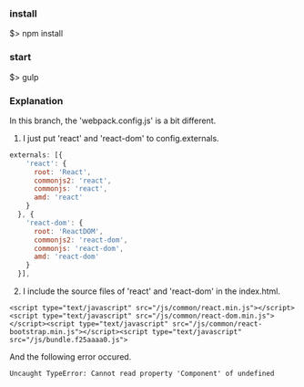 ### install 
$> npm install

### start
$> gulp

### Explanation
In this branch, the 'webpack.config.js' is a bit different.

1. I just put 'react' and 'react-dom' to config.externals. 

```javascript
externals: [{
    'react': {
      root: 'React',
      commonjs2: 'react',
      commonjs: 'react',
      amd: 'react'
    }
  }, {
    'react-dom': {
      root: 'ReactDOM',
      commonjs2: 'react-dom',
      commonjs: 'react-dom',
      amd: 'react-dom'
    }
  }],
```

2. I include the source files of 'react' and 'react-dom' in the index.html.

```
<script type="text/javascript" src="/js/common/react.min.js"></script><script type="text/javascript" src="/js/common/react-dom.min.js"></script><script type="text/javascript" src="/js/common/react-bootstrap.min.js"></script><script type="text/javascript" src="/js/bundle.f25aaaa0.js">
```

And the following error occured.

  ```Uncaught TypeError: Cannot read property 'Component' of undefined```
